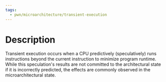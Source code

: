 ```yaml
---
tags:
  - pwn/microarchitecture/transient-execution
---
```

# Description
Transient execution occurs when a CPU predictively (speculatively) runs instructions beyond the current instruction to minimize program runtime. While this speculation's results are not committed to the architectural state if it is incorrectly predicted, the effects are commonly observed in the microarchitectural state.